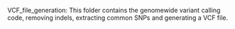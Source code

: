 VCF_file_generation: This folder contains the genomewide variant calling code, removing indels, extracting common SNPs and generating a VCF file.
